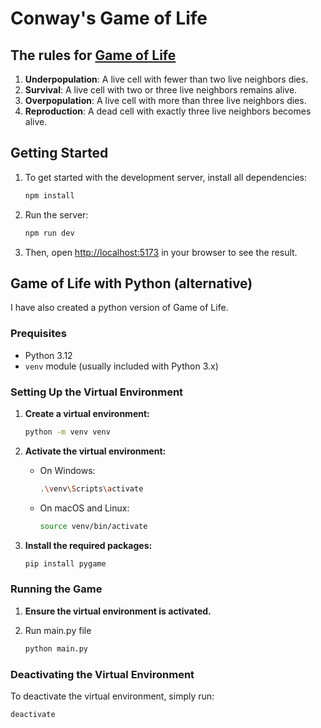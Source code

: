 # Conway's Game of Life

## The rules for [Game of Life](https://en.wikipedia.org/wiki/Conway%27s_Game_of_Life)

1. **Underpopulation**: A live cell with fewer than two live neighbors dies.
2. **Survival**: A live cell with two or three live neighbors remains alive.
3. **Overpopulation**: A live cell with more than three live neighbors dies.
4. **Reproduction**: A dead cell with exactly three live neighbors becomes alive.

## Getting Started

1. To get started with the development server, install all dependencies:

   ```bash
   npm install
   ```

2. Run the server:

   ```bash
   npm run dev
   ```

2. Then, open [http://localhost:5173](http://localhost:5173) in your browser to see the result.

## Game of Life with Python (alternative)

I have also created a python version of Game of Life.

### Prequisites

- Python 3.12
- `venv` module (usually included with Python 3.x)

### Setting Up the Virtual Environment

1. **Create a virtual environment:**

   ```bash
   python -m venv venv
   ```

2. **Activate the virtual environment:**

   - On Windows:

     ```bash
     .\venv\Scripts\activate
     ```

   - On macOS and Linux:

     ```bash
     source venv/bin/activate
     ```

3. **Install the required packages:**

   ```bash
   pip install pygame
   ```

### Running the Game

1. **Ensure the virtual environment is activated.**

2. Run main.py file

    ```bash
    python main.py
    ```

### Deactivating the Virtual Environment

To deactivate the virtual environment, simply run:

```bash
deactivate
```
